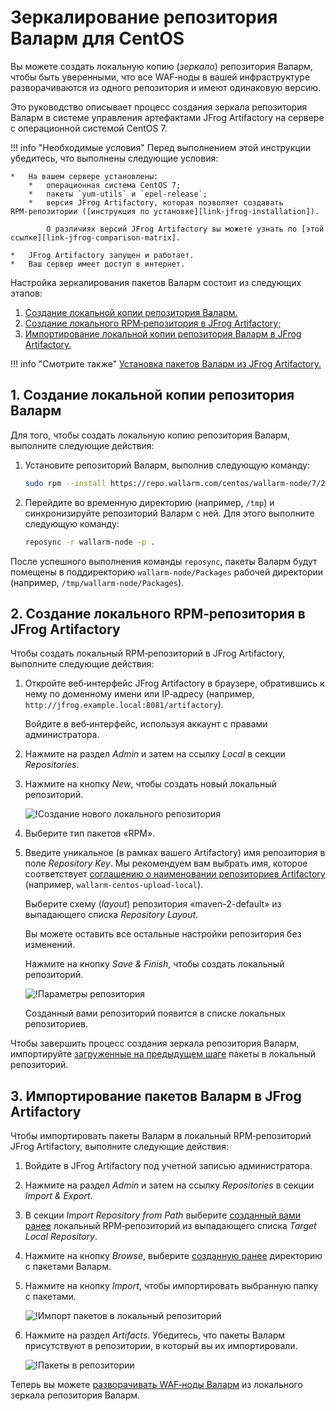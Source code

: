 [img-new-local-repo]:                   ../../../../images/integration-guides/repo-mirroring/centos/common/new-local-repo.png
[img-artifactory-repo-settings]:        ../../../../images/integration-guides/repo-mirroring/centos/common/new-local-repo-settings.png
[img-import-into-artifactory]:          ../../../../images/integration-guides/repo-mirroring/centos/common/import-repo-into-artifactory.png
[img-local-repo-ok]:                    ../../../../images/integration-guides/repo-mirroring/centos/common/local-repo-ok.png

[link-jfrog-installation]:              https://www.jfrog.com/confluence/display/RTF/Installing+on+Linux+Solaris+or+Mac+OS
[link-jfrog-comparison-matrix]:         https://www.jfrog.com/confluence/display/RTF/Artifactory+Comparison+Matrix
[link-artifactory-naming-agreement]:    https://jfrog.com/whitepaper/best-practices-structuring-naming-artifactory-repositories/

[doc-installation-from-artifactory]:    how-to-use-mirrored-repo.md

[anchor-fetch-repo]:                    #1-cоздание-локальной-копии-репозитория-валарм
[anchor-setup-repo-artifactory]:        #2-создание-локального-rpmрепозитория-в-jfrog-artifactory
[anchor-import-repo]:                   #3-импортирование-пакетов-валарм-в-jfrog-artifactory


#   Зеркалирование репозитория Валарм для CentOS

Вы можете создать локальную копию (*зеркало*) репозитория Валарм, чтобы быть уверенными, что все WAF‑ноды в вашей инфраструктуре разворачиваются из одного репозитория и имеют одинаковую версию.

Это руководство описывает процесс создания зеркала репозитория Валарм в системе управления артефактами JFrog Artifactory на сервере с операционной системой CentOS 7.

!!! info "Необходимые условия"
    Перед выполнением этой инструкции убедитесь, что выполнены следующие условия:
    
    *   На вашем сервере установлены:
        *   операционная система CentOS 7;
        *   пакеты `yum-utils` и `epel-release`;
        *   версия JFrog Artifactory, которая позволяет создавать RPM‑репозитории ([инструкция по установке][link-jfrog-installation]). 
            
            О различиях версий JFrog Artifactory вы можете узнать по [этой ссылке][link-jfrog-comparison-matrix].
             
    *   JFrog Artifactory запущен и работает.
    *   Ваш сервер имеет доступ в интернет.

Настройка зеркалирования пакетов Валарм состоит из следующих этапов:
1.  [Создание локальной копии репозитория Валарм.][anchor-fetch-repo]
2.  [Создание локального RPM‑репозитория в JFrog Artifactory;][anchor-setup-repo-artifactory]
3.  [Импортирование локальной копии репозитория Валарм в JFrog Artifactory.][anchor-import-repo]

!!! info "Смотрите также"
    [Установка пакетов Валарм из JFrog Artifactory.][doc-installation-from-artifactory]

##  1.  Создание локальной копии репозитория Валарм

Для того, чтобы создать локальную копию репозитория Валарм, выполните следующие действия:
1.  Установите репозиторий Валарм, выполнив следующую команду:

    ```bash
    sudo rpm --install https://repo.wallarm.com/centos/wallarm-node/7/2.16/x86_64/Packages/wallarm-node-repo-1-5.el7.noarch.rpm
    ```

2.  Перейдите во временную директорию (например, `/tmp`)  и синхронизируйте репозиторий Валарм с ней. Для этого выполните следующую команду:

    ``` bash
    reposync -r wallarm-node -p .
    ```
    
После успешного выполнения команды `reposync`, пакеты Валарм будут помещены в поддиректорию `wallarm‑node/Packages` рабочей директории (например, `/tmp/wallarm‑node/Packages`).


##  2.  Создание локального RPM‑репозитория в JFrog Artifactory

Чтобы создать локальный RPM‑репозиторий в JFrog Artifactory, выполните следующие действия:
1.  Откройте веб‑интерфейс JFrog Artifactory в браузере, обратившись к нему по доменному имени или IP‑адресу (например, `http://jfrog.example.local:8081/artifactory`).

    Войдите в веб‑интерфейс, используя аккаунт с правами администратора.

2.  Нажмите на раздел *Admin* и затем на ссылку *Local* в секции *Repositories*.

3.  Нажмите на кнопку *New*, чтобы создать новый локальный репозиторий.

    ![!Создание нового локального репозитория][img-new-local-repo]

4.  Выберите тип пакетов «RPM». 

5.  Введите уникальное (в рамках вашего Artifactory) имя репозитория в поле *Repository Key*. Мы рекомендуем вам выбрать имя, которое соответствует [соглашению о наименовании репозиториев Artifactory][link-artifactory-naming-agreement] (например, `wallarm-centos-upload-local`).

    Выберите схему (*layout*) репозитория «maven-2-default» из выпадающего списка *Repository Layout*.
    
    Вы можете оставить все остальные настройки репозитория без изменений.

    Нажмите на кнопку *Save & Finish*, чтобы создать локальный репозиторий.
    
    ![!Параметры репозитория][img-artifactory-repo-settings]
    
    Созданный вами репозиторий появится в списке локальных репозиториев.
    
Чтобы завершить процесс создания зеркала репозитория Валарм, импортируйте [загруженные на предыдущем шаге][anchor-fetch-repo] пакеты в локальный репозиторий.


##  3.  Импортирование пакетов Валарм в JFrog Artifactory

Чтобы импортировать пакеты Валарм в локальный RPM‑репозиторий JFrog Artifactory, выполните следующие действия:
1.  Войдите в JFrog Artifactory под учетной записью администратора.

2.  Нажмите на раздел *Admin* и затем на ссылку *Repositories* в секции *Import & Export*.

3.  В секции *Import Repository from Path* выберите [созданный вами ранее][anchor-setup-repo-artifactory] локальный RPM‑репозиторий из выпадающего списка *Target Local Repository*.

4.  Нажмите на кнопку *Browse*, выберите [созданную ранее][anchor-fetch-repo] директорию с пакетами Валарм.

5.  Нажмите на кнопку *Import*, чтобы импортировать выбранную папку с пакетами.

    ![!Импорт пакетов в локальный репозиторий][img-import-into-artifactory]
    
6.  Нажмите на раздел *Artifacts*. Убедитесь, что пакеты Валарм присутствуют в репозитории, в который вы их импортировали.

    ![!Пакеты в репозитории][img-local-repo-ok]



Теперь вы можете [разворачивать WAF‑ноды Валарм][doc-installation-from-artifactory] из локального зеркала репозитория Валарм.